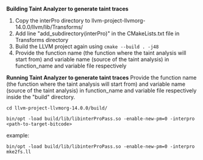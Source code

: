 **Building Taint Analyzer to generate taint traces**
1. Copy the interPro directory to llvm-project-llvmorg-14.0.0/llvm/lib/Transforms/
2. Add line "add_subdirectory(interPro)" in the CMakeLists.txt file in Transforms directory
3. Build the LLVM project again using ```cmake --build . -j48```
4. Provide the function name (the function where the taint analysis will start from) and variable name (source of the taint analysis) in function_name and variable file respectively

**Running Taint Analyzer to generate taint traces**
Provide the function name (the function where the taint analysis will start from) and variable name (source of the taint analysis) in function_name and variable file respectively inside the "build" directory.

```cd llvm-project-llvmorg-14.0.0/build/```

```bin/opt -load build/lib/libinterProPass.so -enable-new-pm=0 -interpro <path-to-target-bitcode>```

example:

```bin/opt -load build/lib/libinterProPass.so -enable-new-pm=0 -interpro mke2fs.ll```
